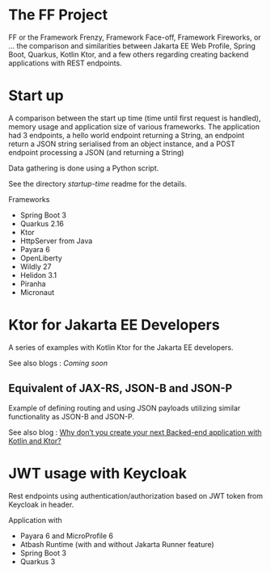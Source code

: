 # The FF Project

FF or the Framework Frenzy, Framework Face-off, Framework Fireworks, or ... the comparison and similarities between Jakarta EE Web Profile, Spring Boot, Quarkus, Kotlin Ktor, and a few others regarding creating backend applications with REST endpoints.


# Start up

A comparison between the start up time (time until first request is handled), memory usage and application size of various frameworks.  The application had 3 endpoints, a hello world endpoint returning a String, an endpoint return a JSON string serialised from an object instance, and a POST endpoint processing a JSON (and returning a String)

Data gathering is done using a Python script.

See the directory _startup-time_ readme for the details.

Frameworks

- Spring Boot 3
- Quarkus 2.16
- Ktor 
- HttpServer from Java
- Payara 6
- OpenLiberty
- Wildly 27
- Helidon 3.1
- Piranha
- Micronaut



# Ktor for Jakarta EE Developers

A series of examples with Kotlin Ktor for the Jakarta EE developers.

See also blogs : *Coming soon*

## Equivalent of JAX-RS, JSON-B and JSON-P

Example of defining routing and using JSON payloads utilizing similar functionality as JSON-B and JSON-P.

See also blog : [Why don’t you create your next Backed-end application with Kotlin and Ktor?](https://www.atbash.be/2023/05/02/why-dont-you-create-your-next-backed-end-application-with-kotlin-and-ktor/)

# JWT usage with Keycloak

Rest endpoints using authentication/authorization based on JWT token from Keycloak in header.

Application with

- Payara 6 and MicroProfile 6
- Atbash Runtime (with and without Jakarta Runner feature)
- Spring Boot 3
- Quarkus 3

